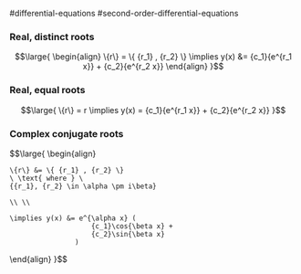 #differential-equations #second-order-differential-equations 

### **Real, distinct roots**

$$\large{
\begin{align}
	\{r\} = \{ {r_1} , {r_2} \}
	\implies y(x) &= {c_1}{e^{r_1 x}} + {c_2}{e^{r_2 x}}
\end{align}
}$$


### **Real, equal roots**

$$\large{
\{r\} = r
\implies y(x) = {c_1}{e^{r_1 x}} + {c_2}{e^{r_2 x}}
}$$


### **Complex conjugate roots**

$$\large{
\begin{align}

	\{r\} &= \{ {r_1} , {r_2} \}
	\ \text{ where } \ 
	{{r_1}, {r_2} \in \alpha \pm i\beta} 
	
	\\ \\
	
	\implies y(x) &= e^{\alpha x} (
						{c_1}\cos{\beta x} +
						{c_2}\sin{\beta x}
					)

\end{align}
}$$




